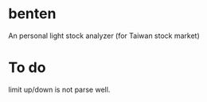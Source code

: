 # benten
An personal light stock analyzer (for Taiwan stock market)

# To do
limit up/down is not parse well.
